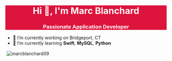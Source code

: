 <div style="background: crimson; color: white; border-radius: 10" >
  <h1 align="center">Hi 👋, I'm Marc Blanchard</h1>
  <h3 align="center">Passionate Application Developer</h3>
</div>

- 🔭 I’m currently working on Bridgeport, CT
- 🌱 I’m currently learning **Swift**, **MySQL**, **Python**
<p>&nbsp;<img align="center" src="https://github-readme-stats.vercel.app/api?username=marcblanchard09&show_icons=true&locale=en" alt="marcblanchard09" /></p>
